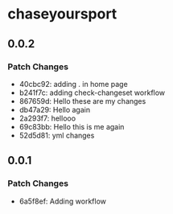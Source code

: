 # chaseyoursport

## 0.0.2

### Patch Changes

- 40cbc92: adding . in home page
- b241f7c: adding check-changeset workflow
- 867659d: Hello these are my changes
- db47a29: Hello again
- 2a293f7: hellooo
- 69c83bb: Hello this is me again
- 52d5d81: yml changes

## 0.0.1

### Patch Changes

- 6a5f8ef: Adding workflow
